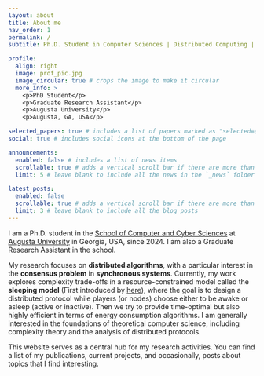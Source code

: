 ```yaml
---
layout: about
title: About me
nav_order: 1
permalink: /
subtitle: Ph.D. Student in Computer Sciences | Distributed Computing | at <a href='https://www.augusta.edu/ccs/'>Augusta University</a>.

profile:
  align: right
  image: prof_pic.jpg
  image_circular: true # crops the image to make it circular
  more_info: >
    <p>PhD Student</p>
    <p>Graduate Research Assistant</p>
    <p>Augusta University</p>
    <p>Augusta, GA, USA</p>

selected_papers: true # includes a list of papers marked as "selected={true}"
social: true # includes social icons at the bottom of the page

announcements:
  enabled: false # includes a list of news items
  scrollable: true # adds a vertical scroll bar if there are more than 3 news items
  limit: 5 # leave blank to include all the news in the `_news` folder

latest_posts:
  enabled: false
  scrollable: true # adds a vertical scroll bar if there are more than 3 new posts items
  limit: 3 # leave blank to include all the blog posts
---
```


I am a Ph.D. student in the [School of Computer and Cyber Sciences](https://www.augusta.edu/ccs/) at [Augusta University](https://www.augusta.edu/ccs/) in Georgia, USA, since 2024. I am also a Graduate Research Assistant in the school.

My research focuses on **distributed algorithms**, with a particular interest in the **consensus problem** in **synchronous systems**.
Currently, my work explores complexity trade-offs in a resource-constrained model called the **sleeping model** (First introduced by [here](https://dl.acm.org/doi/10.1145/3382734.3405718)), where the goal is to design a distributed protocol while players (or nodes) choose either to be awake or asleep (active or inactive). Then  we try to provide time-optimal but also highly efficient in terms of energy consumption algorithms. 
I am generally interested in the foundations of theoretical computer science, including complexity theory and the analysis of distributed protocols.

This website serves as a central hub for my research activities. 
You can find a list of my publications, current projects, and occasionally, posts about topics that I find interesting.
